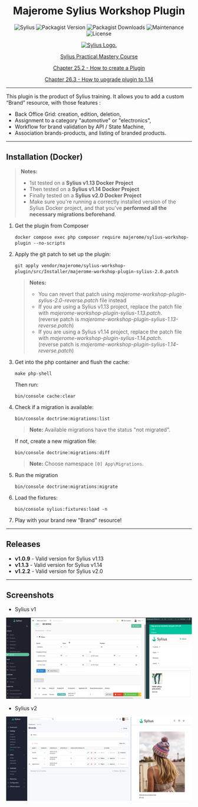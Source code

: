<h1 align="center">Majerome Sylius Workshop Plugin</h1> 

<div align="center">

![Sylius](https://img.shields.io/badge/sylius-2.0-brightgreen)
![Packagist Version](https://img.shields.io/packagist/v/majerome/sylius-workshop-plugin)
![Packagist Downloads](https://img.shields.io/packagist/dt/majerome/sylius-workshop-plugin)
![Maintenance](https://img.shields.io/maintenance/no/2025)
![License](https://img.shields.io/badge/license-MIT-blue)

</div>

<div align="center">

<p align="center">
    <a href="https://sylius.com" target="_blank">
        <picture>
          <source media="(prefers-color-scheme: dark)" srcset="https://media.sylius.com/sylius-logo-800-dark.png">
          <source media="(prefers-color-scheme: light)" srcset="https://media.sylius.com/sylius-logo-800.png">
          <img alt="Sylius Logo." src="https://media.sylius.com/sylius-logo-800.png">
        </picture>
    </a>
</p>

[Sylius Practical Mastery Course](https://academy.sylius.com/course/sylius-practical-mastery-course/)

[Chapter 25.2 - How to create a Plugin](https://academy.sylius.com/lesson/25-2-how-to-create-a-plugin/)

[Chapter 26.3 - How to upgrade plugin to 1.14](https://academy.sylius.com/lesson/26-3-how-to-upgrade-plugin-to-1-14/)

</div>

---

<p>
This plugin is the product of Sylius training. 
It allows you to add a custom “Brand” resource, with those features :

- Back Office Grid: creation, edition, deletion,
- Assignment to a category "automotive" or "electronics",
- Workflow for brand validation by API / State Machine, 
- Association brands-products, and listing of branded products.
</p>

---

## Installation (Docker)

> **Notes:**
> - 1st tested on a **Sylius v1.13 Docker Project**
> - Then tested on a **Sylius v1.14 Docker Project**
> - Finally tested on a **Sylius v2.0 Docker Project**
> - Make sure you're running a correctly installed version of the Sylius Docker project, and that you've **performed all
    the necessary migrations beforehand**.

1. Get the plugin from Composer
    ```
    docker compose exec php composer require majerome/sylius-workshop-plugin --no-scripts
    ```

2. Apply the git patch to set up the plugin:
    ```
    git apply vendor/majerome/sylius-workshop-plugin/src/Installer/majerome-workshop-plugin-sylius-2.0.patch
    ```

   > **Notes:**
   > - You can revert that patch using *majerome-workshop-plugin-sylius-2.0-reverse.patch* file instead
   > - If you are using a Sylius v1.13 project, replace the patch file with
       *majerome-workshop-plugin-sylius-1.13.patch*.
       <br>(reverse patch is *majerome-workshop-plugin-sylius-1.13-reverse.patch*)
   > - If you are using a Sylius v1.14 project, replace the patch file with
       *majerome-workshop-plugin-sylius-1.14.patch*.
       <br>(reverse patch is *majerome-workshop-plugin-sylius-1.14-reverse.patch*)

3. Get into the php container and flush the cache:
    ```
    make php-shell
    ```
    Then run:
    ```
    bin/console cache:clear
    ```

4. Check if a migration is available:
   ```
   bin/console doctrine:migrations:list
   ```
   > **Note:** Available migrations have the status "not migrated".

   If not, create a new migration file:
   ```
   bin/console doctrine:migrations:diff
   ```
   >**Note:** Choose namespace ```[0] App\Migrations```.

5. Run the migration
   ```
   bin/console doctrine:migrations:migrate
   ```

6. Load the fixtures:
    ```
    bin/console sylius:fixtures:load -n
    ```

7. Play with your brand new "Brand" resource! 

---

## Releases

- **v1.0.9** - Valid version for Sylius v1.13
- **v1.1.3** - Valid version for Sylius v1.14
- **v1.2.2** - Valid version for Sylius v2.0

---

## Screenshots

- Sylius v1

![Demo](https://raw.githubusercontent.com/majerome/sylius-workshop-plugin/master/docs/demo.png)

- Sylius v2

![Demo](https://raw.githubusercontent.com/majerome/sylius-workshop-plugin/master/docs/demo-2.png)
